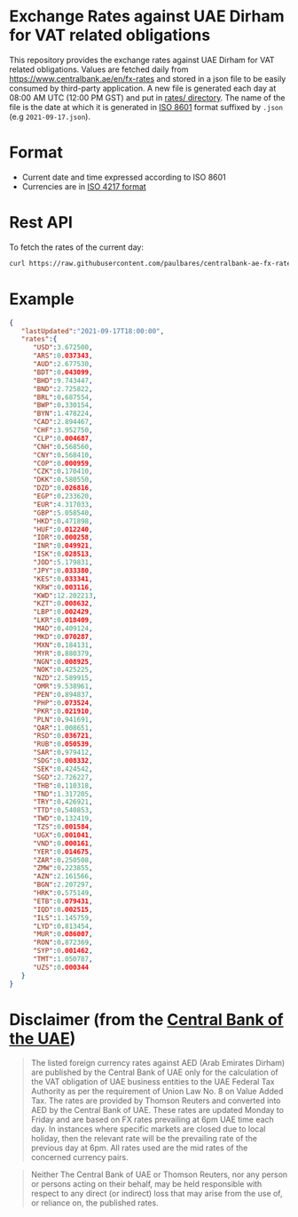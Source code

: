 # Exchange Rates against UAE Dirham for VAT related obligations

This repository provides the exchange rates against UAE Dirham for VAT related obligations. Values are fetched daily from https://www.centralbank.ae/en/fx-rates and stored in a json file to be easily consumed by third-party application. 
A new file is generated each day at 08:00 AM UTC (12:00 PM GST) and put in [rates/ directory](https://github.com/paulbares/centralbank-ae-fx-rates/tree/main/rates). The name of the file is the date at which it is generated in [ISO 8601](https://www.iso.org/iso-8601-date-and-time-format.html) format suffixed by `.json` (e.g `2021-09-17.json`).

# Format

- Current date and time expressed according to ISO 8601
- Currencies are in [ISO 4217 format](https://en.wikipedia.org/wiki/ISO_4217)

# Rest API

To fetch the rates of the current day:
```bash
curl https://raw.githubusercontent.com/paulbares/centralbank-ae-fx-rates/main/rates/$(date +'%Y-%m-%d').json
```

# Example

```json
{
   "lastUpdated":"2021-09-17T18:00:00",
   "rates":{
      "USD":3.672500,
      "ARS":0.037343,
      "AUD":2.677530,
      "BDT":0.043099,
      "BHD":9.743447,
      "BND":2.725822,
      "BRL":0.687554,
      "BWP":0.330154,
      "BYN":1.478224,
      "CAD":2.894467,
      "CHF":3.952750,
      "CLP":0.004687,
      "CNH":0.568560,
      "CNY":0.568410,
      "COP":0.000959,
      "CZK":0.170410,
      "DKK":0.580550,
      "DZD":0.026816,
      "EGP":0.233620,
      "EUR":4.317033,
      "GBP":5.058540,
      "HKD":0.471898,
      "HUF":0.012240,
      "IDR":0.000258,
      "INR":0.049921,
      "ISK":0.028513,
      "JOD":5.179831,
      "JPY":0.033380,
      "KES":0.033341,
      "KRW":0.003116,
      "KWD":12.202213,
      "KZT":0.008632,
      "LBP":0.002429,
      "LKR":0.018409,
      "MAD":0.409124,
      "MKD":0.070287,
      "MXN":0.184131,
      "MYR":0.880379,
      "NGN":0.008925,
      "NOK":0.425225,
      "NZD":2.589915,
      "OMR":9.538961,
      "PEN":0.894837,
      "PHP":0.073524,
      "PKR":0.021910,
      "PLN":0.941691,
      "QAR":1.008651,
      "RSD":0.036721,
      "RUB":0.050539,
      "SAR":0.979412,
      "SDG":0.008332,
      "SEK":0.424542,
      "SGD":2.726227,
      "THB":0.110318,
      "TND":1.317205,
      "TRY":0.426921,
      "TTD":0.540853,
      "TWD":0.132419,
      "TZS":0.001584,
      "UGX":0.001041,
      "VND":0.000161,
      "YER":0.014675,
      "ZAR":0.250508,
      "ZMW":0.223855,
      "AZN":2.161566,
      "BGN":2.207297,
      "HRK":0.575149,
      "ETB":0.079431,
      "IQD":0.002515,
      "ILS":1.145759,
      "LYD":0.813454,
      "MUR":0.086007,
      "RON":0.872369,
      "SYP":0.001462,
      "TMT":1.050787,
      "UZS":0.000344
   }
}
```

# Disclaimer (from the [Central Bank of the UAE](https://www.centralbank.ae/en/fx-rates))

> The listed foreign currency rates against AED (Arab Emirates Dirham) are published by the Central Bank of UAE only for the calculation of the VAT obligation of UAE business entities to the UAE Federal Tax Authority as per the requirement of Union Law No. 8 on Value Added Tax. The rates are provided by Thomson Reuters and converted into AED by the Central Bank of UAE. These rates are updated Monday to Friday and are based on FX rates prevailing at 6pm UAE time each day. In instances where specific markets are closed due to local holiday, then the relevant rate will be the prevailing rate of the previous day at 6pm. All rates used are the mid rates of the concerned currency pairs.

> Neither The Central Bank of UAE or Thomson Reuters, nor any person or persons acting on their behalf, may be held responsible with respect to any direct (or indirect) loss that may arise from the use of, or reliance on, the published rates.
